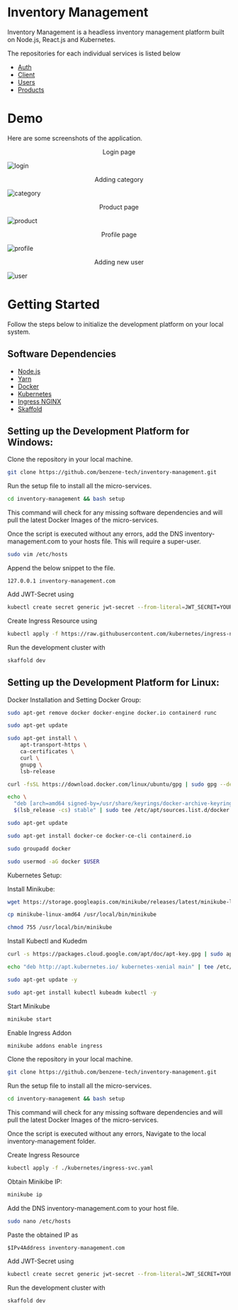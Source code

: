 # Inventory Management

Inventory Management is a headless inventory management platform built on Node.js, React.js and Kubernetes.

The repositories for each individual services is listed below
- [Auth](https://github.com/benzene-tech/inventory-management-auth)
- [Client](https://github.com/benzene-tech/inventory-management-client)
- [Users](https://github.com/benzene-tech/inventory-management-users)
- [Products](https://github.com/benzene-tech/inventory-management-products)

# Demo

Here are some screenshots of the application.

<center><figcaption>Login page</figcaption></center>

![login](static/login.png)

<center><figcaption>Adding category</figcaption></center>

![category](static/category-add.png)

<center><figcaption>Product page</figcaption></center>

![product](static/product.png)

<center><figcaption>Profile page</figcaption></center>

![profile](static/profile.png)


<center><figcaption>Adding new user</figcaption></center>

![user](static/add-user.png)

# Getting Started

Follow the steps below to initialize the development platform on your local system.

## Software Dependencies

- [Node.js](https://nodejs.org/)
- [Yarn](https://yarnpkg.com/)
- [Docker](https://docker.com/)
- [Kubernetes](https://kubernetes.io/)
- [Ingress NGINX](https://kubernetes.github.io/ingress-nginx/)
- [Skaffold](https://skaffold.dev)

## Setting up the Development Platform for Windows:

Clone the repository in your local machine.

```sh
git clone https://github.com/benzene-tech/inventory-management.git
```

Run the setup file to install all the micro-services.

```sh
cd inventory-management && bash setup
```

This command will check for any missing software dependencies and will pull the latest Docker Images of the micro-services.

Once the script is executed without any errors, add the DNS inventory-management.com to your hosts file. This will require a super-user.

```sh
sudo vim /etc/hosts
```

Append the below snippet to the file.

```
127.0.0.1 inventory-management.com
```

Add JWT-Secret using

```sh
kubectl create secret generic jwt-secret --from-literal=JWT_SECRET=YOUR_JWT_SECRET
```

Create Ingress Resource using

```sh
kubectl apply -f https://raw.githubusercontent.com/kubernetes/ingress-nginx/controller-v0.46.0/deploy/static/provider/cloud/deploy.yaml
```

Run the development cluster with

```sh
skaffold dev
```

## Setting up the Development Platform for Linux:

Docker Installation and Setting Docker Group:
```sh
sudo apt-get remove docker docker-engine docker.io containerd runc
```

```sh
sudo apt-get update
```

```sh
sudo apt-get install \
    apt-transport-https \
    ca-certificates \
    curl \
    gnupg \
    lsb-release
```

```sh
curl -fsSL https://download.docker.com/linux/ubuntu/gpg | sudo gpg --dearmor -o /usr/share/keyrings/docker-archive-keyring.gpg
```

```sh
echo \
  "deb [arch=amd64 signed-by=/usr/share/keyrings/docker-archive-keyring.gpg] https://download.docker.com/linux/ubuntu \
  $(lsb_release -cs) stable" | sudo tee /etc/apt/sources.list.d/docker.list > /dev/null
```

```sh
sudo apt-get update
```

```sh
sudo apt-get install docker-ce docker-ce-cli containerd.io
```

```sh
sudo groupadd docker
```

```sh
sudo usermod -aG docker $USER
```

Kubernetes Setup:

Install Minikube:
```sh
wget https://storage.googleapis.com/minikube/releases/latest/minikube-linux-amd64
```

```sh
cp minikube-linux-amd64 /usr/local/bin/minikube
```

```sh
chmod 755 /usr/local/bin/minikube
```

Install Kubectl and Kudedm
```sh
curl -s https://packages.cloud.google.com/apt/doc/apt-key.gpg | sudo apt-key add -
```

```sh
echo "deb http://apt.kubernetes.io/ kubernetes-xenial main" | tee /etc/apt/sources.list.d/kubernetes.list
```

```sh
sudo apt-get update -y
```

```sh
sudo apt-get install kubectl kubeadm kubectl -y
```
Start Minikube
```sh
minikube start
```

Enable Ingress Addon

```sh
minikube addons enable ingress
```

Clone the repository in your local machine.

```sh
git clone https://github.com/benzene-tech/inventory-management.git
```

Run the setup file to install all the micro-services.

```sh
cd inventory-management && bash setup
```

This command will check for any missing software dependencies and will pull the latest Docker Images of the micro-services.

Once the script is executed without any errors, Navigate to the local inventory-management folder.

Create Ingress Resource
```sh
kubectl apply -f ./kubernetes/ingress-svc.yaml
```

Obtain Minikibe IP:
```sh
minikube ip
```

Add the DNS inventory-management.com to your host file.
```sh
sudo nano /etc/hosts
```

Paste the obtained IP as
```
$IPv4Address inventory-management.com
```

Add JWT-Secret using
```sh
kubectl create secret generic jwt-secret --from-literal=JWT_SECRET=YOUR_JWT_SECRET
```

Run the development cluster with
```sh
skaffold dev
```

